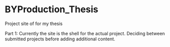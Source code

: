 BYProduction_Thesis
===================

Project site of for my thesis

Part 1:
Currently the site is the shell for the actual project. Deciding between submitted projects before adding additional content.
